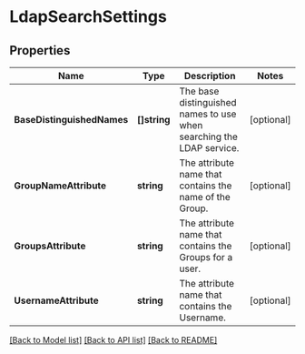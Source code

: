 # LdapSearchSettings

## Properties
Name | Type | Description | Notes
------------ | ------------- | ------------- | -------------
**BaseDistinguishedNames** | **[]string** | The base distinguished names to use when searching the LDAP service. | [optional] 
**GroupNameAttribute** | **string** | The attribute name that contains the name of the Group. | [optional] 
**GroupsAttribute** | **string** | The attribute name that contains the Groups for a user. | [optional] 
**UsernameAttribute** | **string** | The attribute name that contains the Username. | [optional] 

[[Back to Model list]](../README.md#documentation-for-models) [[Back to API list]](../README.md#documentation-for-api-endpoints) [[Back to README]](../README.md)


